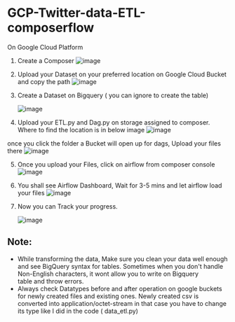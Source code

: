 # GCP-Twitter-data-ETL-composerflow

On Google Cloud Platform 

1) Create a Composer
   ![image](https://github.com/aksh0010/GCP-Names-data-ETL-Airflow-composer/assets/68304244/280d5fa1-5023-497b-8ed1-d119d741efe2)

2) Upload your Dataset on your preferred location on Google Cloud Bucket and copy the path
  ![image](https://github.com/aksh0010/GCP-Names-data-ETL-Airflow-composer/assets/68304244/9cf98544-32dd-4b9f-8580-66c9f76b95f0)

3) Create a Dataset on Bigquery ( you can ignore to create the table)
   
   ![image](https://github.com/aksh0010/GCP-Names-data-ETL-Airflow-composer/assets/68304244/fd40be75-d33c-4b8f-b0de-9faecdc7b800)

5) Upload your ETL.py and Dag.py on storage assigned to composer. Where to find the location is in below image
   ![image](https://github.com/aksh0010/GCP-Names-data-ETL-Airflow-composer/assets/68304244/c697e397-957d-45c9-8979-d56a9e5c2179)

  once you click the folder a Bucket will open up for dags, Upload your files there 
  ![image](https://github.com/aksh0010/GCP-Names-data-ETL-Airflow-composer/assets/68304244/d78ce77f-b547-475d-9acf-b9f8995a549b)

5) Once you upload your Files, click on airflow from composer console
   ![image](https://github.com/aksh0010/GCP-Names-data-ETL-Airflow-composer/assets/68304244/2e745daa-d8be-48db-9b5f-5007297333ea)

6) You shall see Airflow Dashboard, Wait for 3-5 mins and let airflow load your files
   ![image](https://github.com/aksh0010/GCP-Names-data-ETL-Airflow-composer/assets/68304244/c49a28a9-f794-409b-87c9-9a3eed07215b)

7) Now you can Track your progress.
   
   ![image](https://github.com/aksh0010/GCP-Names-data-ETL-Airflow-composer/assets/68304244/c4ba39f5-b8aa-457a-9b66-c0adffe2ea5b)


## Note:
  - While transforming  the data, Make sure you clean your data well enough and see BigQuery syntax for tables. Sometimes when you don't handle Non-English characters, it wont allow you to write on Bigquery    
    table and throw errors.
  - Always check Datatypes before and after operation on google buckets for newly created files and existing ones. Newly created csv is converted into application/octet-stream in that case you have to change its     type like I did in the code ( data_etl.py)
